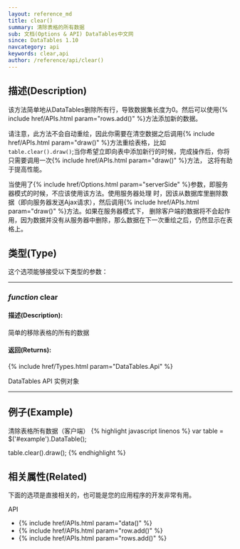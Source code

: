 ```yaml
---
layout: reference_md
title: clear()
summary: 清除表格的所有数据
sub: 文档(Options & API) DataTables中文网
since: DataTables 1.10
navcategory: api
keywords: clear,api
author: /reference/api/clear()
---
```



## 描述(Description)
该方法简单地从DataTables删除所有行，导致数据集长度为0。然后可以使用{% include href/APIs.html param="rows.add()" %}方法添加新的数据。

请注意，此方法不会自动重绘，因此你需要在清空数据之后调用{% include href/APIs.html param="draw()" %}方法重绘表格，比如
`table.clear().draw()`;当你希望立即向表中添加新行的时候，完成操作后，你将只需要调用一次{% include href/APIs.html param="draw()" %}方法，
这将有助于提高性能。

当使用了{% include href/Options.html param="serverSide" %}参数，即服务器模式的时候，不应该使用该方法。使用服务器处理
时，因该从数据库里删除数据（即向服务器发送Ajax请求），然后调用{% include href/APIs.html param="draw()" %}方法。如果在服务器模式下，
删除客户端的数据将不会起作用，因为数据并没有从服务器中删除，那么数据在下一次重绘之后，仍然显示在表格上。


## 类型(Type)
这个选项能够接受以下类型的参数：

---
    
### _function_ **clear**   

#### 描述(Description):
简单的移除表格的所有的数据

#### 返回(Returns):

{% include href/Types.html param="DataTables.Api" %}


DataTables API 实例对象

--- 
    
## 例子(Example)

清除表格所有数据（客户端）
{% highlight javascript linenos %}
var table = $('#example').DataTable();
 
table.clear().draw();
{% endhighlight %}



## 相关属性(Related)
下面的选项是直接相关的，也可能是您的应用程序的开发非常有用。

API

- {% include href/APIs.html param="data()" %}
- {% include href/APIs.html param="row.add()" %}
- {% include href/APIs.html param="rows.add()" %}

